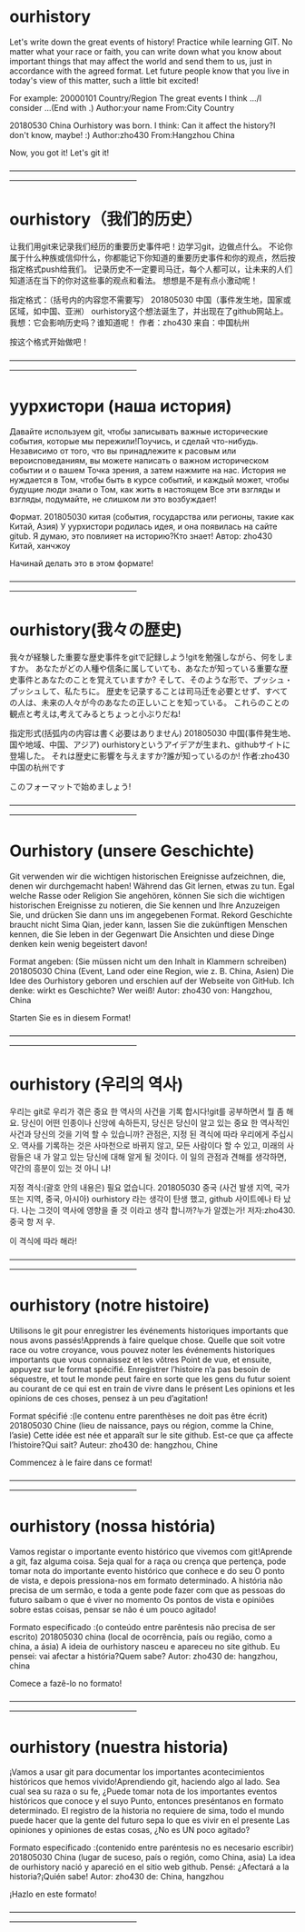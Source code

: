 ﻿# ourhistory

Let's write down the great events of history! Practice while learning GIT.
No matter what your race or faith,
you can write down what you know about important things 
that may affect the world and send them to us, 
just in accordance with the agreed format.
Let future people know that you live in today's view of this matter, 
such a little bit excited!

For example:
20000101	Country/Region
The great events
I think .../I consider ...(End with .)
Author:your name	From:City Country

20180530	China
Ourhistory was born.
I think: Can it affect the history?I don't know, maybe! :)
Author:zho430	From:Hangzhou China

Now, you got it! Let's git it!

————————————————————————————————————————————————————

# ourhistory（我们的历史）

让我们用git来记录我们经历的重要历史事件吧！边学习git，边做点什么。
不论你属于什么种族或信仰什么，你都能记下你知道的重要历史事件和你的观点，然后按指定格式push给我们。
记录历史不一定要司马迁，每个人都可以，让未来的人们知道活在当下的你对这些事的观点和看法。
想想是不是有点小激动呢！

指定格式：（括号内的内容您不需要写）
201805030	中国（事件发生地，国家或区域，如中国、亚洲）
ourhistory这个想法诞生了，并出现在了github网站上。
我想：它会影响历史吗？谁知道呢！
作者：zho430	来自：中国杭州

按这个格式开始做吧！

————————————————————————————————————————————————————

# уурхистори (наша история)

Давайте используем git, чтобы записывать важные исторические события, которые мы пережили!Поучись, и сделай что-нибудь.
Независимо от того, что вы принадлежите к расовым или вероисповеданиям, вы можете написать о важном историческом событии и о вашем
Точка зрения, а затем нажмите на нас.
История не нуждается в Том, чтобы быть в курсе событий, и каждый может, чтобы будущие люди знали о Том, как жить в настоящем
Все эти взгляды и взгляды, подумайте, не слишком ли это возбуждает!

Формат.
201805030	китая (события, государства или регионы, такие как Китай, Азия)
			У уурхистори родилась идея, и она появилась на сайте gitub.
			Я думаю, это повлияет на историю?Кто знает!
			Автор: zho430	Китай, ханчжоу

Начинай делать это в этом формате!

————————————————————————————————————————————————————

# ourhistory(我々の歴史)

我々が経験した重要な歴史事件をgitで記録しよう!gitを勉强しながら、何をしますか。
あなたがどの人種や信条に属していても、あなたが知っている重要な歴史事件とあなたのことを覚えていますか?
そして、そのような形で、プッシュ・プッシュして、私たちに。
歴史を记录することは司马迁を必要とせず、すべての人は、未来の人々が今のあなたの正しいことを知っている。
これらのことの観点と考えは,考えてみるとちょっと小ぶりだね!

指定形式(括弧内の内容は書く必要はありません)
201805030	中国(事件発生地、国や地域、中国、アジア)
			ourhistoryというアイデアが生まれ、githubサイトに登場した。
			それは歴史に影響を与えますか?誰が知っているのか!
			作者:zho430		中国の杭州です
			
このフォーマットで始めましょう!

————————————————————————————————————————————————————

# Ourhistory (unsere Geschichte)

Git verwenden wir die wichtigen historischen Ereignisse aufzeichnen, die, denen wir durchgemacht haben! Während das Git lernen, etwas zu tun.
Egal welche Rasse oder Religion Sie angehören, können Sie sich die wichtigen historischen Ereignisse zu notieren, die Sie kennen und Ihre
Anzuzeigen Sie, und drücken Sie dann uns im angegebenen Format.
Rekord Geschichte braucht nicht Sima Qian, jeder kann, lassen Sie die zukünftigen Menschen kennen, die Sie leben in der Gegenwart
Die Ansichten und diese Dinge denken kein wenig begeistert davon!

Format angeben: (Sie müssen nicht um den Inhalt in Klammern schreiben)
201805030	China (Event, Land oder eine Region, wie z. B. China, Asien)
			Die Idee des Ourhistory geboren und erschien auf der Webseite von GitHub.
			Ich denke: wirkt es Geschichte? Wer weiß!
			Autor: zho430 von: Hangzhou, China

Starten Sie es in diesem Format!

————————————————————————————————————————————————————

# ourhistory (우리의 역사)

우리는 git로 우리가 겪은 중요 한 역사의 사건을 기록 합시다!git를 공부하면서 뭘 좀 해요.
당신이 어떤 인종이나 신앙에 속하든지, 당신은 당신이 알고 있는 중요 한 역사적인 사건과 당신의 것을 기억 할 수 있습니까?
관점은, 지정 된 격식에 따라 우리에게 주십시오.
역사를 기록하는 것은 사마천으로 바뀌지 않고, 모든 사람이다 할 수 있고, 미래의 사람들은 내 가 알고 있는 당신에 대해 알게 될 것이다.
이 일의 관점과 견해를 생각하면, 약간의 흥분이 있는 것 아니 냐!

지정 격식:(괄호 안의 내용은) 필요 없습니다.
201805030	중국 (사건 발생 지역, 국가 또는 지역, 중국, 아시아)
			ourhistory 라는 생각이 탄생 했고, github 사이트에나 타 났다.
			나는 그것이 역사에 영향을 줄 것 이라고 생각 합니까?누가 알겠는가!
			저자:zho430. 중국 항 저 우.
			
이 격식에 따라 해라!

————————————————————————————————————————————————————

# ourhistory (notre histoire)

Utilisons le git pour enregistrer les événements historiques importants que nous avons passés!Apprends à faire quelque chose.
Quelle que soit votre race ou votre croyance, vous pouvez noter les événements historiques importants que vous connaissez et les vôtres
Point de vue, et ensuite, appuyez sur le format spécifié.
Enregistrer l’histoire n’a pas besoin de séquestre, et tout le monde peut faire en sorte que les gens du futur soient au courant de ce qui est en train de vivre dans le présent
Les opinions et les opinions de ces choses, pensez à un peu d’agitation!

Format spécifié :(le contenu entre parenthèses ne doit pas être écrit)
201805030	Chine (lieu de naissance, pays ou région, comme la Chine, l’asie)
			Cette idée est née et apparaît sur le site github.
			Est-ce que ça affecte l’histoire?Qui sait?
			Auteur: zho430 de: hangzhou, Chine
			
Commencez à le faire dans ce format!

————————————————————————————————————————————————————

# ourhistory (nossa história)

Vamos registar o importante evento histórico que vivemos com git!Aprende a git, faz alguma coisa.
Seja qual for a raça ou crença que pertença, pode tomar nota do importante evento histórico que conhece e do seu
O ponto de vista, e depois pressiona-nos em formato determinado.
A história não precisa de um sermão, e toda a gente pode fazer com que as pessoas do futuro saibam o que é viver no momento
Os pontos de vista e opiniões sobre estas coisas, pensar se não é um pouco agitado!

Formato especificado :(o conteúdo entre parêntesis não precisa de ser escrito)
201805030	china (local de ocorrência, país ou região, como a china, a ásia)
			A ideia de ourhistory nasceu e apareceu no site github.
			Eu pensei: vai afectar a história?Quem sabe?
			Autor: zho430 de: hangzhou, china
			
Comece a fazê-lo no formato!

————————————————————————————————————————————————————

# ourhistory (nuestra historia)

¡Vamos a usar git para documentar los importantes acontecimientos históricos que hemos vivido!Aprendiendo git, haciendo algo al lado.
Sea cual sea su raza o su fe, ¿Puede tomar nota de los importantes eventos históricos que conoce y el suyo
Punto, entonces preséntanos en formato determinado.
El registro de la historia no requiere de sima, todo el mundo puede hacer que la gente del futuro sepa lo que es vivir en el presente
Las opiniones y opiniones de estas cosas, ¿No es UN poco agitado?

Formato especificado :(contenido entre paréntesis no es necesario escribir)
201805030	China (lugar de suceso, país o región, como China, asia)
			La idea de ourhistory nació y apareció en el sitio web github.
			Pensé: ¿Afectará a la historia?¡Quién sabe!
			Autor: zho430 de: China, hangzhou
			
¡Hazlo en este formato!

————————————————————————————————————————————————————